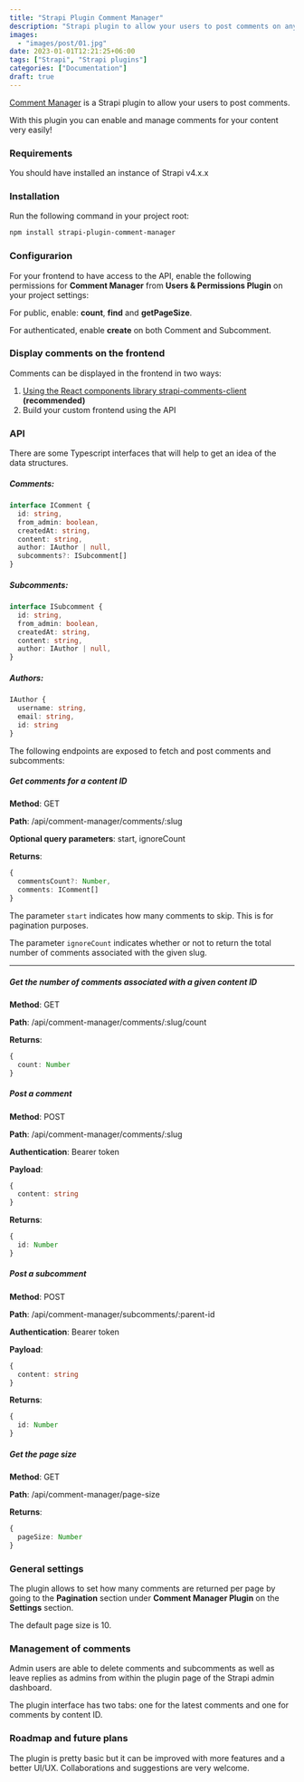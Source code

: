 ```yaml
---
title: "Strapi Plugin Comment Manager"
description: "Strapi plugin to allow your users to post comments on any kind of content"
images:
  - "images/post/01.jpg"
date: 2023-01-01T12:21:25+06:00
tags: ["Strapi", "Strapi plugins"]
categories: ["Documentation"]
draft: true
---
```


[Comment Manager](https://npmjs.com/package/strapi-plugin-comment-manager) is a Strapi plugin to allow your users to post comments.

With this plugin you can enable and manage comments for your content very easily!

### Requirements

You should have installed an instance of Strapi v4.x.x

### Installation

Run the following command in your project root:

```bash
npm install strapi-plugin-comment-manager
```

### Configurarion

For your frontend to have access to the API, enable the following permissions for **Comment Manager** from **Users & Permissions Plugin** on your project settings:

For public, enable: **count**, **find** and **getPageSize**.

For authenticated, enable **create** on both Comment and Subcomment.

### Display comments on the frontend

Comments can be displayed in the frontend in two ways:

1. [Using the React components library strapi-comments-client](/tutorials/how-to-enable-and-manage-comments-in-your-strapi-application) **(recommended)**
2. Build your custom frontend using the API

### API

There are some Typescript interfaces that will help to get an idea of the data structures.

##### Comments:

```ts
interface IComment {
  id: string,
  from_admin: boolean,
  createdAt: string,
  content: string,
  author: IAuthor | null,
  subcomments?: ISubcomment[]
}
```

##### Subcomments:

```ts
interface ISubcomment {
  id: string,
  from_admin: boolean,
  createdAt: string,
  content: string,
  author: IAuthor | null,
}
```

##### Authors:

```ts
IAuthor {
  username: string,
  email: string,
  id: string
}
```

The following endpoints are exposed to fetch and post comments and subcomments:

##### Get comments for a content ID

**Method**: GET

**Path**: /api/comment-manager/comments/:slug

**Optional query parameters**: start, ignoreCount

**Returns**:

```ts
{
  commentsCount?: Number,
  comments: IComment[]
}
```

The parameter `start` indicates how many comments to skip. This is for pagination purposes.

The parameter `ignoreCount` indicates whether or not to return the total number of comments associated with the given slug.

---

##### Get the number of comments associated with a given content ID

**Method**: GET

**Path**: /api/comment-manager/comments/:slug/count

**Returns**:

```ts
{
  count: Number
}
```

##### Post a comment

**Method**: POST

**Path**: /api/comment-manager/comments/:slug

**Authentication**: Bearer token

**Payload**:

```ts
{
  content: string
}
```

**Returns**:

```ts
{
  id: Number
}
```

##### Post a subcomment

**Method**: POST

**Path**: /api/comment-manager/subcomments/:parent-id

**Authentication**: Bearer token

**Payload**:

```ts
{
  content: string
}
```

**Returns**:

```ts
{
  id: Number
}
```

##### Get the page size

**Method**: GET

**Path**: /api/comment-manager/page-size

**Returns**:

```ts
{
  pageSize: Number
}
```

### General settings

The plugin allows to set how many comments are returned per page by going to the **Pagination** section under **Comment Manager Plugin** on the **Settings** section.

The default page size is 10.

### Management of comments

Admin users are able to delete comments and subcomments as well as leave replies as admins from within the plugin page of the Strapi admin dashboard.

The plugin interface has two tabs: one for the latest comments and one for comments by content ID.

### Roadmap and future plans

The plugin is pretty basic but it can be improved with more features and a better UI/UX. Collaborations and suggestions are very welcome.

